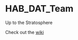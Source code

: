 HAB_DAT_Team
============

Up to the Stratosphere

Check out the [wiki](https://github.com/gitColleen/HAB_DAT_Team/wiki)
